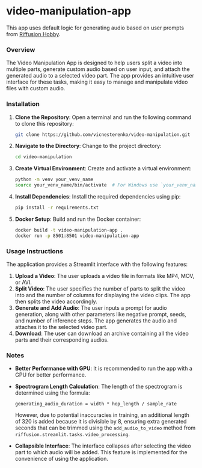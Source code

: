 # video-manipulation-app

This app uses default logic for generating audio based on user prompts from [Riffusion Hobby](https://github.com/riffusion/riffusion-hobby).

### Overview

The Video Manipulation App is designed to help users split a video into multiple parts, generate custom audio based on user input, and attach the generated audio to a selected video part. The app provides an intuitive user interface for these tasks, making it easy to manage and manipulate video files with custom audio.

### Installation

1. **Clone the Repository**: Open a terminal and run the following command to clone this repository:

   ```bash
   git clone https://github.com/vicnesterenko/video-manipulation.git
   ```

2. **Navigate to the Directory**: Change to the project directory:

   ```bash
   cd video-manipulation
   ```

3. **Create Virtual Environment**: Create and activate a virtual environment:

   ```bash
   python -m venv your_venv_name
   source your_venv_name/bin/activate  # For Windows use `your_venv_name\Scripts\activate`
   ```

4. **Install Dependencies**: Install the required dependencies using pip:

   ```bash
   pip install -r requirements.txt
   ```

5. **Docker Setup**: Build and run the Docker container:

   ```bash
   docker build -t video-manipulation-app .
   docker run -p 8501:8501 video-manipulation-app
   ```

### Usage Instructions

The application provides a Streamlit interface with the following features:

1. **Upload a Video**: The user uploads a video file in formats like MP4, MOV, or AVI.
2. **Split Video**: The user specifies the number of parts to split the video into and the number of columns for displaying the video clips. The app then splits the video accordingly.
3. **Generate and Add Audio**: The user inputs a prompt for audio generation, along with other parameters like negative prompt, seeds, and number of inference steps. The app generates the audio and attaches it to the selected video part.
4. **Download**: The user can download an archive containing all the video parts and their corresponding audios.

### Notes

- **Better Performance with GPU**: It is recommended to run the app with a GPU for better performance.
- **Spectrogram Length Calculation**: The length of the spectrogram is determined using the formula:

  ```text
  generating_audio_duration = width * hop_length / sample_rate
  ```

  However, due to potential inaccuracies in training, an additional length of 320 is added because it is divisible by 8, ensuring extra generated seconds that can be trimmed using the `add_audio_to_video` method from `riffusion.streamlit.tasks.video_processing`.
- **Collapsible Interface**: The interface collapses after selecting the video part to which audio will be added. This feature is implemented for the convenience of using the application.
